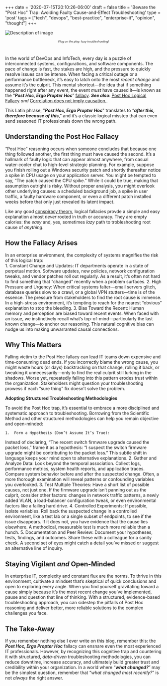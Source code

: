 +++
date = '2020-07-15T20:10:26-06:00'
draft = false
title = 'Beware the &quot;Post Hoc&quot; Trap: Avoiding Faulty Cause-and-Effect Troubleshooting'
type = 'post'
tags = ["tech", "devops", "best-practice", "enterprise-it", "opinion", "thought"]
+++

![Description of image](/Blog/posts/images/post-hoc-causation.jpg)
<div style="font-size: 9px;">
<p style="text-align: center;"><i>Flag on the play: lazy troubleshooting!</i></p>
</div><br />

In the world of DevOps and InfoTech, every day is a puzzle of interconnected systems, configurations, and software components. The pace of change is fast, the stakes are high, and the pressure to quickly resolve issues can be intense. When facing a critical outage or a performance bottleneck, it’s easy to latch onto the most *recent change* and assume it’s the culprit. This mental shortcut—the idea that if something happened right after any event, the event *must* have caused it—is known as the “***Post Hoc, Ergo Propter Hoc***” [fallacy](https://en.wikipedia.org/wiki/Fallacy). ***See also***: [Post Hoc Logical Fallacy](https://en.wikipedia.org/wiki/Post_hoc_ergo_propter_hoc) *and* [Correlation does not imply causation.](https://en.wikipedia.org/wiki/Correlation_does_not_imply_causation). <br />

This Latin phrase, "***Post Hoc, Ergo Propter Hoc***" translates to “***after this, therefore because of this***,” and it’s a classic logical misstep that can even send seasoned IT professionals down the wrong path. <br />

## Understanding the Post Hoc Fallacy

“Post Hoc” reasoning occurs when someone concludes that because one thing followed another, the first thing must have caused the second. It’s a hallmark of faulty logic that can appear almost anywhere, from casual water-cooler chat to high-level strategic planning. For example, suppose you finish rolling out a Windows security patch and shortly thereafter notice a spike in CPU usage on your application server. You might be tempted to say, “The patch caused the CPU spike.” While it could be true, making that assumption outright is risky. Without proper analysis, you might overlook other underlying causes: a scheduled background job, a spike in user traffic, a faulty hardware component, or even a different patch installed weeks before that only just revealed its latent impact. <br />

Like any good [conspiracy theory](https://en.wikipedia.org/wiki/Conspiracy_theory), logical fallacies provde a simple and easy explanation almost *never* rooted in truth or accuracy. They are empty calories: the *easy* and, yes, sometimes *lazy* path to trobleshooting root cause of *anything*.

## How the Fallacy Arises

In an enterprise environment, the complexity of systems magnifies the risk of this logical trap: <br />
	1.	Constant Change and Updates:
IT departments operate in a state of perpetual motion. Software updates, new policies, network configuration tweaks, and vendor patches roll out regularly. As a result, it’s often not hard to find something that “changed” recently when a problem surfaces.
	2.	High Pressure and Urgency:
When critical systems falter—email servers glitch, database queries slow to a crawl, or a global VPN stutters—time is of the essence. The pressure from stakeholders to find the root cause is immense. In a high-stress environment, it’s tempting to reach for the nearest “obvious” explanation to stop the bleeding.
	3.	Bias Toward the Recent:
Human memory and perception are biased toward recent events. When faced with an issue, we instinctively recall what’s top-of-mind—particularly the last known change—to anchor our reasoning. This natural cognitive bias can nudge us into making unwarranted causal connections. <br />


 ## Why This Matters

Falling victim to the Post Hoc fallacy can lead IT teams down expensive and time-consuming dead ends. If you incorrectly blame the wrong cause, you might waste hours (or days) backtracking on that change, rolling it back, or tweaking it unnecessarily—only to find the real culprit still lurking in the shadows. Worse yet, repeatedly falling into this pattern erodes trust within the organization. Stakeholders might question your troubleshooting prowess if each “sure thing” fix doesn’t solve the problem. <br />

**Adopting Structured Troubleshooting Methodologies** <br />

To avoid the Post Hoc trap, it’s essential to embrace a more disciplined and systematic approach to troubleshooting. Borrowing from the Scientific Method and other structured methodologies can help you remain objective and open-minded:<br />

	1.	Form a Hypothesis (Don’t Assume It’s True):
Instead of declaring, “The recent switch firmware upgrade caused the packet loss,” frame it as a hypothesis: “I suspect the switch firmware upgrade might be contributing to the packet loss.” This subtle shift in language keeps your mind open to alternative explanations.
	2.	Gather and Analyze Data:
Look beyond the temporal association. Collect logs, performance metrics, system health reports, and application traces. Compare system behavior before and after the suspected change. Often, a more thorough examination will reveal patterns or confounding variables you overlooked.
	3.	Test Multiple Theories:
Have a short list of possible causes, not just one. If the firmware upgrade isn’t panning out as the culprit, consider other factors: changes in network traffic patterns, a newly added VLAN, a load-balancer configuration tweak, or even environmental factors like a failing hard drive.
	4.	Controlled Experiments:
If possible, isolate variables. Roll back the suspected change in a controlled environment, like a test lab or a single subset of endpoints, to see if the issue disappears. If it does not, you have evidence that the cause lies elsewhere. A methodical, measurable test is much more reliable than a hunch.
	5.	Documentation and Peer Review:
Document your hypotheses, tests, findings, and outcomes. Share these with a colleague for a sanity check. A second set of eyes might catch a detail you’ve missed or suggest an alternative line of inquiry.

## Staying Vigilant *and* Open-Minded

In enterprise IT, complexity and constant flux are the norms. To thrive in this environment, cultivate a mindset that’s skeptical of quick conclusions and open to exploring every angle. When you find yourself gravitating toward a cause simply because it’s the most recent change you’ve implemented, pause and question that line of thinking. With a structured, evidence-based troubleshooting approach, you can sidestep the pitfalls of Post Hoc reasoning and deliver better, more reliable solutions to the complex challenges you face.

## The Take-Away

If you remember nothing else I ever write on this blog, remember this: the ***Post Hoc, Ergo Propter Hoc*** fallacy can ensnare even the most experienced IT professionals. However, by recognizing this cognitive trap and countering it with structured, *data-driven* troubleshooting methodologies, you can reduce downtime, increase accuracy, and ultimately build greater trust and credibility within your organization. In a world where “***what changed?***” may be the simplest question, remember that “*what changed most recently?*” is not *always* the right answer.

